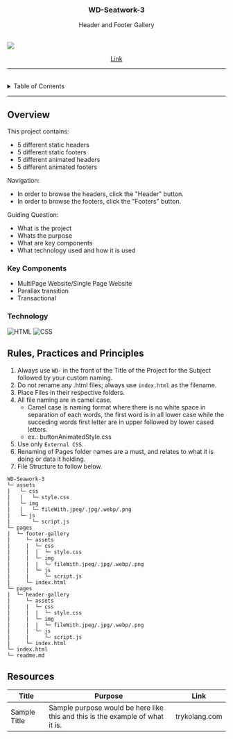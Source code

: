 <a name="readme-top">

<br/>

<br />
<div align="center">
  <a href="https://github.com/papagoa7/">

  </a>

  <h3 align="center">WD-Seatwork-3</h3>
</div>

<div align="center">
  Header and Footer Gallery
</div>

<br />

![](https://visit-counter.vercel.app/counter.png?page=4papagoa7/WD-Seatwork-3)

<div align="center">
  <a href="https://papagoa7.github.io/WD-Seatwork-3/">
    Link
  </a>
</div>

---

<br />

<details>
  <summary>Table of Contents</summary>
  <ol>
    <li>
      <a href="#overview">Overview</a>
      <ol>
        <li>
          <a href="#key-components">Key Components</a>
        </li>
        <li>
          <a href="#technology">Technology</a>
        </li>
      </ol>
    </li>
    <li>
      <a href="#rule,-practices-and-principles">Rules, Practices and Principles</a>
    </li>
    <li>
      <a href="#resources">Resources</a>
    </li>
  </ol>
</details>

---

## Overview

This project contains:

- 5 different static headers
- 5 different static footers
- 5 different animated headers
- 5 different animated footers

Navigation:

- In order to browse the headers, click the "Header" button.
- In order to browse the footers, click the "Footers" button.

Guiding Question:
- What is the project
- Whats the purpose
- What are key components
- What technology used and how it is used

### Key Components

- MultiPage Website/Single Page Website
- Parallax transition
- Transactional

### Technology

![HTML](https://img.shields.io/badge/HTML-E34F26?style=for-the-badge&logo=html5&logoColor=white)
![CSS](https://img.shields.io/badge/CSS-1572B6?style=for-the-badge&logo=css3&logoColor=white)

## Rules, Practices and Principles
1. Always use `WD-` in the front of the Title of the Project for the Subject followed by your custom naming.
2. Do not rename any .html files; always use `index.html` as the filename.
3. Place Files in their respective folders.
4. All file naming are in camel case.
   - Camel case is naming format where there is no white space in separation of each words, the first word is in all lower case while the succeding words first letter are in upper followed by lower cased letters.
   - ex.: buttonAnimatedStyle.css
5. Use only `External CSS`.
6. Renaming of Pages folder names are a must, and relates to what it is doing or data it holding.
7. File Structure to follow below.

```
WD-Seawork-3
└─ assets
|   └─ css
|   |   └─ style.css
|   └─ img
|   |   └─ fileWith.jpeg/.jpg/.webp/.png
|   └─ js
|       └─ script.js
└─ pages
|  └─ footer-gallery
|     └─ assets
|     |  └─ css
|     |  |  └─ style.css
|     |  └─ img
|     |  |  └─ fileWith.jpeg/.jpg/.webp/.png
|     |  └─ js
|     |     └─ script.js
|     └─ index.html
└─ pages
|  └─ header-gallery
|     └─ assets
|     |  └─ css
|     |  |  └─ style.css
|     |  └─ img
|     |  |  └─ fileWith.jpeg/.jpg/.webp/.png
|     |  └─ js
|     |     └─ script.js
|     └─ index.html
└─ index.html
└─ readme.md
```
## Resources

| Title | Purpose | Link |
|-|-|-|
| Sample Title | Sample purpose would be here like this and this is the example of what it is. | trykolang.com |
